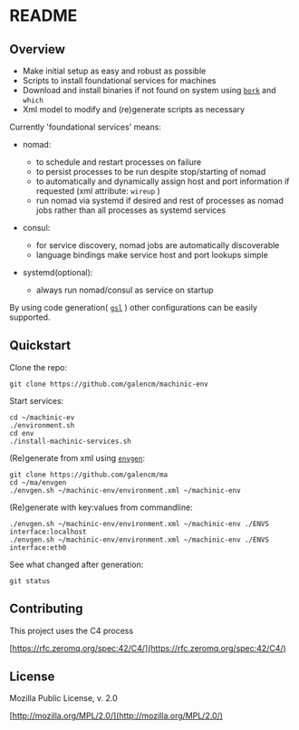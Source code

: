 # README

## Overview
* Make initial setup as easy and robust as possible
* Scripts to install foundational services for machines
* Download and install binaries if not found on system using [`bork`](https://github.com/mattly/bork) and `which`
* Xml model to modify and (re)generate scripts as necessary

Currently 'foundational services' means: 

* nomad: 
    * to schedule and restart processes on failure
    * to persist processes to be run despite stop/starting of nomad 
    * to automatically and dynamically assign host and port information if requested (xml attribute: `wireup` )
    * run nomad via systemd if desired and rest of processes as nomad jobs rather than all processes as systemd services

* consul:
    * for service discovery, nomad jobs are automatically discoverable
    * language bindings make service host and port lookups simple

* systemd(optional):
    * always run nomad/consul as service on startup

By using code generation( [`gsl`](https://github.com/zeromq/gsl) ) other configurations can be easily supported.

## Quickstart
Clone the repo:
```
git clone https://github.com/galencm/machinic-env
```

Start services:
```
cd ~/machinic-ev
./environment.sh
cd env
./install-machinic-services.sh
```

(Re)generate from xml using [`envgen`](https://github.com/galencm/ma):
```
git clone https://github.com/galencm/ma
cd ~/ma/envgen
./envgen.sh ~/machinic-env/environment.xml ~/machinic-env
```

(Re)generate with key:values from commandline:
```
./envgen.sh ~/machinic-env/environment.xml ~/machinic-env ./ENVS interface:localhost
./envgen.sh ~/machinic-env/environment.xml ~/machinic-env ./ENVS interface:eth0
```

See what changed after generation:
```
git status
```

## Contributing

This project uses the C4 process 

[https://rfc.zeromq.org/spec:42/C4/](https://rfc.zeromq.org/spec:42/C4/)

## License
Mozilla Public License, v. 2.0 

[http://mozilla.org/MPL/2.0/](http://mozilla.org/MPL/2.0/)


